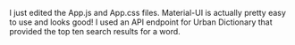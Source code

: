 I just edited the App.js and App.css files. Material-UI is actually pretty easy to use and looks good! I used an API endpoint for Urban Dictionary that provided the top ten search results for a word. 
